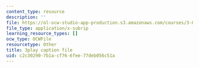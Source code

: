 ```yaml
---
content_type: resource
description: ''
file: https://ol-ocw-studio-app-production.s3.amazonaws.com/courses/3-091-introduction-to-solid-state-chemistry-fall-2018/c2c302907b1acf766fee77deb056c51a_P19jcEvALl4.srt
file_type: application/x-subrip
learning_resource_types: []
ocw_type: OCWFile
resourcetype: Other
title: 3play caption file
uid: c2c30290-7b1a-cf76-6fee-77deb056c51a
---
```

